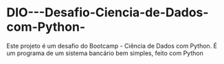 # DIO---Desafio-Ciencia-de-Dados-com-Python-
Este projeto é um desafio do Bootcamp - Ciência de Dados com Python. É um programa de um sistema bancário bem simples, feito com Python
